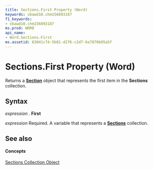 ```yaml
---
title: Sections.First Property (Word)
keywords: vbawd10.chm156893187
f1_keywords:
- vbawd10.chm156893187
ms.prod: WORD
api_name:
- Word.Sections.First
ms.assetid: 63041c74-5b81-d276-c2d7-6e7870b95a5f
---
```



# Sections.First Property (Word)

Returns a  **[Section](section-object-word.md)** object that represents the first item in the **Sections** collection.


## Syntax

 _expression_ . **First**

 _expression_ Required. A variable that represents a **[Sections](sections-object-word.md)** collection.


## See also


#### Concepts


[Sections Collection Object](sections-object-word.md)

